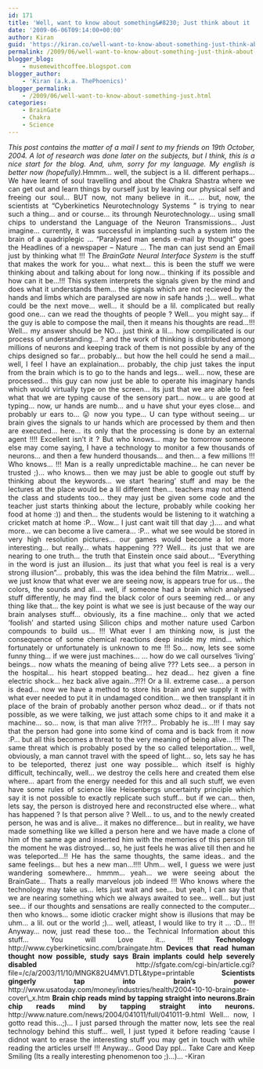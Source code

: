 ```yaml
---
id: 171
title: 'Well, want to know about something&#8230; Just think about it !'
date: '2009-06-06T09:14:00+00:00'
author: Kiran
guid: 'https://kiran.co/well-want-to-know-about-something-just-think-about-it/'
permalink: /2009/06/well-want-to-know-about-something-just-think-about-it/
blogger_blog:
    - musemewithcoffee.blogspot.com
blogger_author:
    - 'Kiran (a.k.a. ThePhoenics)'
blogger_permalink:
    - /2009/06/well-want-to-know-about-something-just.html
categories:
    - BrainGate
    - Chakra
    - Science
---
```


<div style="text-align: justify;"><span style="font-style: italic;">This post contains the matter of a mail I sent to my friends on 19th October, 2004. A lot of research was done later on the subjects, but I think, this is a nice start for the blog.</span><span style="font-style: italic;"> And, uhm, sorry for my language. My english is better now (hopefully).</span>Hmmm… well, the subject is a lil. different perhaps… We have learnt of soul travelling and about the Chakra Shastra where we can get out and learn things by ourself just by leaving our physical self and freeing our soul… BUT now, not many believe in it… … but, now, the scientists at “Cyberkinetics Neurotechnology Systems <http: com="">” is trying to near such a thing… and or course… its throungh Neurotechnology… using small chips to understand the Language of the Neuron Transmissions… Just imagine… currently, it was successful in implanting such a system into the brain of a quadriplegic <http: bin="" book="Dictionary&va=quadriplegic+" com="">…</http:></http:>  
<http: com=""><http: bin="" book="Dictionary&va=quadriplegic+" com=""></http:></http:>  
<http: com=""><http: bin="" book="Dictionary&va=quadriplegic+" com="">“Paralysed man sends e-mail by thought” goes the Headlines of a newspaper – Nature … The man can just send an Email just by thinking what !!!</http:></http:>  
<http: com=""><http: bin="" book="Dictionary&va=quadriplegic+" com=""></http:></http:>  
<http: com=""><http: bin="" book="Dictionary&va=quadriplegic+" com="">The <span style="font-style: italic;">BrainGate Neural Interface System</span> is the stuff that makes the work for you… what next… this is been the stuff we were thinking about and talking about for long now… thinking if its possible and how can it be…!!! This system interprets the signals given by the mind and does what it understands them… the signals which are not recieved by the hands and limbs which are paralysed are now in safe hands ;)… well… what could be the next move… well… it should be a lil. complicated but really good one… can we read the thoughts of people ? Well… you might say… if the guy is able to compose the mail, then it means his thoughts are read…!!! Well… my answer should be NO… just think a lil… how compilicated is our process of understanding… ? and the work of thinking is distributed among millions of neurons and keeping track of them is not possible by any of the chips designed so far… probably… but how the hell could he send a mail… well, I feel I have an explaination… probably, the chip just takes the input from the brain which is to go to the hands and legs… well… now, these are processed… this guy can now just be able to operate his imaginary hands which would virtually type on the screen… its just that we are able to feel what that we are typing cause of the sensory part… now… u are good at typing… now, ur hands are numb… and u have shut your eyes close… and probably ur ears to… 😛 now you type… U can type without seeing… ur brain gives the signals to ur hands which are processed by them and then are executed… here… its only that the processing is done by an external agent !!!! Excellent isn’t it ?</http:></http:>  
<http: com=""><http: bin="" book="Dictionary&va=quadriplegic+" com=""></http:></http:>  
<http: com=""><http: bin="" book="Dictionary&va=quadriplegic+" com="">But who knows… may be tomorrow someone else may come saying, I have a technology to monitor a few thousands of neurons… and then a few hunderd thousands… and then… a few millions !!! Who knows… !!! Man is a really unpredictable machine… he can never be trusted ;)… who knows… then we may just be able to google out stuff by thinking about the keywords… we start ‘hearing’ stuff and may be the lectures at the place would be a lil different then… teachers may not attend the class and students too… they may just be given some code and the teacher just starts thinking about the lecture, probably while cooking her food at home :)) and then… the students would be listening to it watching a cricket match at home :P… Wow… I just cant wait till that day ;)…. and what more… we can become a live camera… :P… what we see would be stored in very high resolution pictures… our games would become a lot more interesting… but really… whats happening ???</http:></http:>  
<http: com=""><http: bin="" book="Dictionary&va=quadriplegic+" com=""></http:></http:>  
<http: com=""><http: bin="" book="Dictionary&va=quadriplegic+" com="">Well… its just that we are nearing to one truth… the truth that Einstein once said about… “Everything in the word is just an illusion… its just that what you feel is real is a very strong illusion”… probably, this was the idea behind the film Matrix… well… we just know that what ever we are seeing now, is appears true for us… the colors, the sounds and all… well, if someone had a brain which analysed stuff differently, he may find the black color of ours seeming red… or any thing like that… the key point is what we see is just because of the way our brain analyses stuff… obviously, its a fine machine… only that we acted ‘foolish’ and started using Silicon chips and mother nature used Carbon compounds to build us… !!! What ever I am thinking now, is just the consequence of some chemical reactions deep inside my mind… which fortunately or unfortunately is unknown to me !!! So… now, lets see some funny thing… if we were just machines… … how do we call ourselves ‘living’ beings… now whats the meaning of being alive ??? Lets see… a person in the hospital… his heart stopped beating… hez dead… hez given a fine electric shock… hez back alive again…?!?! Or a lil. extreme case… a person is dead… now we have a method to store his brain and we supply it with what ever needed to put it in undamaged condition… we then transplant it in place of the brain of probably another person whoz dead… or if thats not possible, as we were talking, we just attach some chips to it and make it a machine… so… now, is that man alive ?!?!?… Probably he is…!!! I may say that the person had gone into some kind of coma and is back from it now :P… but all this becomes a threat to the very meaning of being alive… !!! The same threat which is probably posed by the so called teleportation… well, obviously, a man cannot travel with the speed of light… so, lets say he has to be teleported, therez just one way possible… which itself is highly difficult, techincally, well… we destroy the cells here and created them else where… apart from the energy needed for this and all such stuff, we even have some rules of science like Heisenbergs uncertainty principle which say it is not possible to exactly replicate such stuff… but if we can… then, lets say, the person is distroyed here and reconstructed else where… what has happened ? Is that person alive ? Well… to us, and to the newly created person, he was and is alive… it makes no difference… but in reality, we have made something like we killed a person here and we have made a clone of him of the same age and inserted him with the memories of this person till the moment he was distroyed… so, he just feels he was alive till then and he was teleported…!! He has the same thoughts, the same ideas.. and the same feelings… but hes a new man…!!!! Uhm… well, I guess we were just wandering somewhere… hmmm… yeah… we were seeing about the BrainGate… Thats a really marvelous job indeed !!!</http:></http:>  
<http: com=""><http: bin="" book="Dictionary&va=quadriplegic+" com=""></http:></http:>  
<http: com=""><http: bin="" book="Dictionary&va=quadriplegic+" com="">Who knows where the technology may take us… lets just wait and see… but yeah, I can say that we are nearing something which we always awaited to see… well… but just see… if our thoughts and sensations are really connected to the computer… then who knows… some idiotic cracker might show is illusions that may be uhm… a lil. out or the world ;)… well, atleast, I would like to try it … :D… !!!</http:></http:>  
<http: com=""><http: bin="" book="Dictionary&va=quadriplegic+" com=""></http:></http:>  
<http: com=""><http: bin="" book="Dictionary&va=quadriplegic+" com="">Anyway… now, just read these too… the Technical Information about this stuff… You will Love it… !!!</http:></http:>  
<http: com=""><http: bin="" book="Dictionary&va=quadriplegic+" com=""></http:></http:>  
<http: com="" style="font-weight: bold;"><http: bin="" book="Dictionary&va=quadriplegic+" com="">Technology</http:></http:>  
<http: com=""><http: bin="" book="Dictionary&va=quadriplegic+" com="">http://www.cyberkineticsinc.com/braingate.htm</http:></http:>  
<http: com=""><http: bin="" book="Dictionary&va=quadriplegic+" com=""></http:></http:>  
<http: com="" style="font-weight: bold;"><http: bin="" book="Dictionary&va=quadriplegic+" com="">Devices that read human thought now possible, study says</http:></http:>  
<http: com="" style="font-weight: bold;"><http: bin="" book="Dictionary&va=quadriplegic+" com="">Brain implants could help severely disabled</http:></http:>  
<http: com=""><http: bin="" book="Dictionary&va=quadriplegic+" com="">http://sfgate.com/cgi-bin/article.cgi?file=/c/a/2003/11/10/MNGK82U4MV1.DTL&amp;type=printable</http:></http:>  
<http: com=""><http: bin="" book="Dictionary&va=quadriplegic+" com=""></http:></http:>  
<http: com="" style="font-weight: bold;"><http: bin="" book="Dictionary&va=quadriplegic+" com="">Scientists gingerly tap into brain’s power</http:></http:>  
<http: com=""><http: bin="" book="Dictionary&va=quadriplegic+" com="">http://www.usatoday.com/money/industries/health/2004-10-10-braingate-cover\_x.htm</http:></http:>  
<http: com=""><http: bin="" book="Dictionary&va=quadriplegic+" com=""></http:></http:>  
<http: com="" style="font-weight: bold;"><http: bin="" book="Dictionary&va=quadriplegic+" com="">Brain chip reads mind by tapping straight into neurons.Brain chip reads mind by tapping straight into neurons.</http:></http:>  
<http: com=""><http: bin="" book="Dictionary&va=quadriplegic+" com="">http://www.nature.com/news/2004/041011/full/041011-9.html</http:></http:>  
<http: com=""><http: bin="" book="Dictionary&va=quadriplegic+" com=""></http:></http:>  
<http: com=""><http: bin="" book="Dictionary&va=quadriplegic+" com="">Well… now, I gotto read this…;)… I just parsed through the matter now, lets see the real technology behind this stuff… well, I just typed it before reading ’cause I didnot want to erase the interesting stuff you may get in touch with while reading the articles urself !!!</http:></http:>  
<http: com=""><http: bin="" book="Dictionary&va=quadriplegic+" com=""></http:></http:>  
<http: com=""><http: bin="" book="Dictionary&va=quadriplegic+" com="">Anyway…</http:></http:>  
<http: com=""><http: bin="" book="Dictionary&va=quadriplegic+" com="">Good Day ppl… Take Care and Keep Smiling (Its a really interesting phenomenon too ;)…)…</http:></http:>  
<http: com=""><http: bin="" book="Dictionary&va=quadriplegic+" com="">-Kiran</http:></http:>

</div>